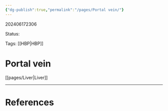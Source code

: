 ```yaml
---
{"dg-publish":true,"permalink":"/pages/Portal vein/"}
---
```



202406172306

Status: 

Tags: [[HBP\|HBP]]

# Portal vein
[[pages/Liver\|Liver]]







___
# References